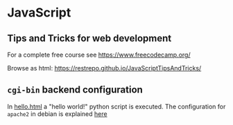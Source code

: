# JavaScript
## Tips and Tricks for web development
For a complete free course see https://www.freecodecamp.org/

Browse as html:
https://restrepo.github.io/JavaScriptTipsAndTricks/

## `cgi-bin` backend configuration
In [hello.html](./hello.html) a "hello world!" python script is executed. The configuration for `apache2` in debian is explained [here](./doc/cgi-bin.md) 
